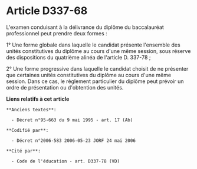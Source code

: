 # Article D337-68

L'examen conduisant à la délivrance du diplôme du baccalauréat professionnel peut prendre deux formes :

1° Une forme globale dans laquelle le candidat présente l'ensemble des unités constitutives du diplôme au cours d'une même
session, sous réserve des dispositions du quatrième alinéa de l'article D. 337-78 ;

2° Une forme progressive dans laquelle le candidat choisit de ne présenter que certaines unités constitutives du diplôme au
cours d'une même session. Dans ce cas, le règlement particulier du diplôme peut prévoir un ordre de présentation ou
d'obtention des unités.

**Liens relatifs à cet article**

	**Anciens textes**:

	  - Décret n°95-663 du 9 mai 1995 - art. 17 (Ab)

	**Codifié par**:

	  - Décret n°2006-583 2006-05-23 JORF 24 mai 2006

	**Cité par**:

	  - Code de l'éducation - art. D337-78 (VD)
